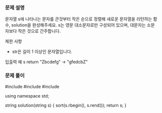 ### 문제 설명

문자열 s에 나타나는 문자를 큰것부터 작은 순으로 정렬해 새로운 문자열을 리턴하는 함수, solution을 완성해주세요.
s는 영문 대소문자로만 구성되어 있으며, 대문자는 소문자보다 작은 것으로 간주합니다.

제한 사항

- str은 길이 1 이상인 문자열입니다.

입출력 예
s return
"Zbcdefg" -> "gfedcbZ"

### 문제 풀이

#include <string>
#include <vector>
#include <algorithm>

using namespace std;

string solution(string s) {
sort(s.rbegin(), s.rend());
return s;
}
